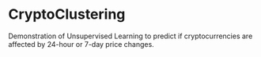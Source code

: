 # CryptoClustering
Demonstration of Unsupervised Learning to predict if cryptocurrencies are affected by 24-hour or 7-day price changes.
